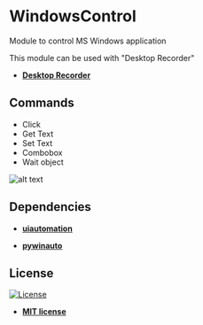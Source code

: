 # WindowsControl
Module to control MS Windows application

This module can be used with "Desktop Recorder"

<ul>
  <li>
    <strong>
      <a href="http://docs.rocketbot.co/?p=1046">Desktop Recorder</a>
    </strong> 
  </li>  
</ul>  

## Commands
<ul id="commands_readme">
    <li>Click</li>
    <li>Get Text</li>
    <li>Set Text</li>
    <li>Combobox</li>
    <li>Wait object</li>
</ul>

![alt text](https://raw.githubusercontent.com/rocketbot-cl/WindowsControl/master/example/recorder.png)

<h2>Dependencies</h2>

<ul>
  <li>
    <strong>
      <a href="https://pypi.org/project/uiautomation/">uiautomation</a>
    </strong> 
  </li>  
</ul>  
<ul>
  <li>
    <strong>
      <a href="https://pypi.org/project/pywinauto/">pywinauto</a>
    </strong> 
  </li>  
</ul>  

<h2>License</h2>

<p><a href="http://badges.mit-license.org" rel="nofollow"><img src="https://camo.githubusercontent.com/107590fac8cbd65071396bb4d04040f76cde5bde/687474703a2f2f696d672e736869656c64732e696f2f3a6c6963656e73652d6d69742d626c75652e7376673f7374796c653d666c61742d737175617265" alt="License" data-canonical-src="http://img.shields.io/:license-mit-blue.svg?style=flat-square" style="max-width:100%;"></a></p>

<ul>
  <li><strong><a href="http://opensource.org/licenses/mit-license.php" rel="nofollow">MIT license</a></strong></li>
</ul>  
